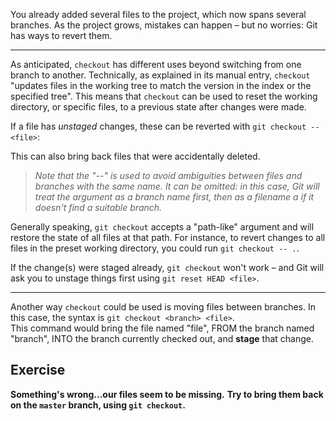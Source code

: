 You already added several files to the project, which now spans several branches. As the project grows, mistakes can happen – but no worries: Git has ways to revert them.

---

As anticipated, `checkout` has different uses beyond switching from one branch to another. Technically, as explained in its manual entry, `checkout` "updates files in the working tree to match the version in the index or the specified tree". This means that `checkout` can be used to reset the working directory, or specific files, to a previous state after changes were made.

If a file has *unstaged* changes, these can be reverted with `git checkout -- <file>`:

This can also bring back files that were accidentally deleted.

> *Note that the "--" is used to avoid ambiguities between files and branches with the same name. It can be omitted: in this case, Git will treat the argument as a branch name first, then as a filename a
if it doesn't find a suitable branch.*

Generally speaking, `git checkout` accepts a "path-like" argument and will restore the state of all files at that path.
For instance, to revert changes to all files in the preset working directory, you could run `git checkout -- .`.

If the change(s) were staged already, `git checkout` won't work – and Git will ask you to unstage things first using `git reset HEAD <file>`.

---

Another way `checkout` could be used is moving files between branches. In this case, the syntax is `git checkout <branch> <file>`.  
This command would bring the file named "file", FROM the branch named "branch", INTO the branch currently checked out, and **stage** that change.

## Exercise

**Something's wrong...our files seem to be missing.**
**Try to bring them back on the `master` branch, using `git checkout`.**